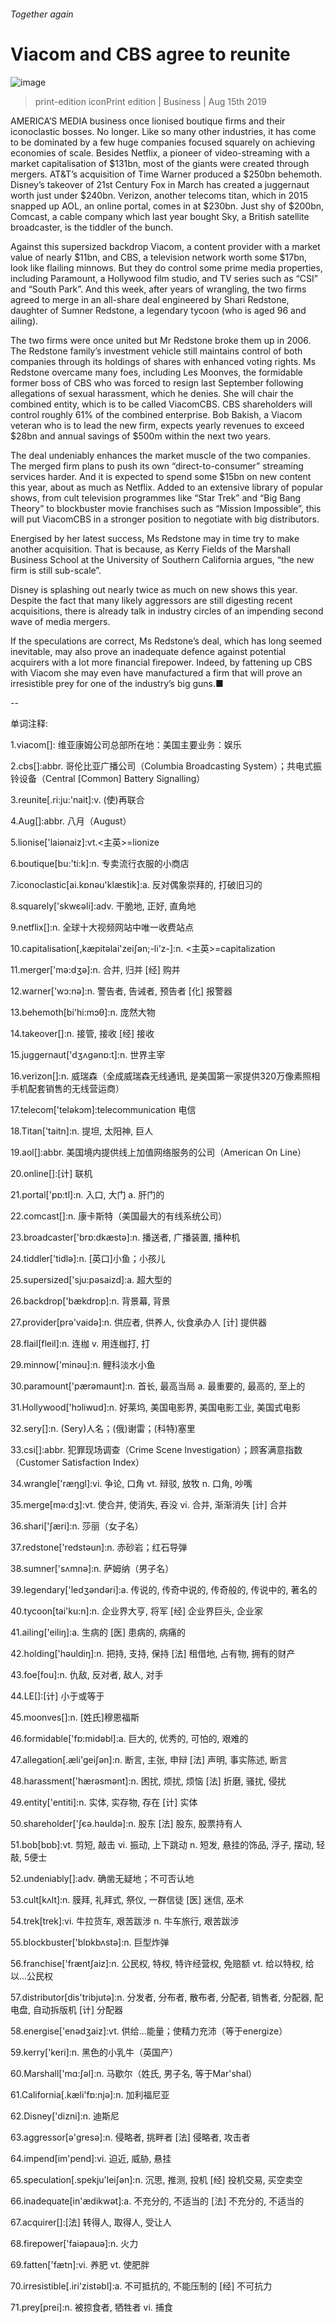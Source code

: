 ###### Together again
# Viacom and CBS agree to reunite 
![image](images/20190817_WBD001.jpg) 
> print-edition iconPrint edition | Business | Aug 15th 2019 
AMERICA’S MEDIA business once lionised boutique firms and their iconoclastic bosses. No longer. Like so many other industries, it has come to be dominated by a few huge companies focused squarely on achieving economies of scale. Besides Netflix, a pioneer of video-streaming with a market capitalisation of $131bn, most of the giants were created through mergers. AT&T’s acquisition of Time Warner produced a $250bn behemoth. Disney’s takeover of 21st Century Fox in March has created a juggernaut worth just under $240bn. Verizon, another telecoms titan, which in 2015 snapped up AOL, an online portal, comes in at $230bn. Just shy of $200bn, Comcast, a cable company which last year bought Sky, a British satellite broadcaster, is the tiddler of the bunch. 
Against this supersized backdrop Viacom, a content provider with a market value of nearly $11bn, and CBS, a television network worth some $17bn, look like flailing minnows. But they do control some prime media properties, including Paramount, a Hollywood film studio, and TV series such as “CSI” and “South Park”. And this week, after years of wrangling, the two firms agreed to merge in an all-share deal engineered by Shari Redstone, daughter of Sumner Redstone, a legendary tycoon (who is aged 96 and ailing). 
The two firms were once united but Mr Redstone broke them up in 2006. The Redstone family’s investment vehicle still maintains control of both companies through its holdings of shares with enhanced voting rights. Ms Redstone overcame many foes, including Les Moonves, the formidable former boss of CBS who was forced to resign last September following allegations of sexual harassment, which he denies. She will chair the combined entity, which is to be called ViacomCBS. CBS shareholders will control roughly 61% of the combined enterprise. Bob Bakish, a Viacom veteran who is to lead the new firm, expects yearly revenues to exceed $28bn and annual savings of $500m within the next two years. 
The deal undeniably enhances the market muscle of the two companies. The merged firm plans to push its own “direct-to-consumer” streaming services harder. And it is expected to spend some $15bn on new content this year, about as much as Netflix. Added to an extensive library of popular shows, from cult television programmes like “Star Trek” and “Big Bang Theory” to blockbuster movie franchises such as “Mission Impossible”, this will put ViacomCBS in a stronger position to negotiate with big distributors. 
Energised by her latest success, Ms Redstone may in time try to make another acquisition. That is because, as Kerry Fields of the Marshall Business School at the University of Southern California argues, “the new firm is still sub-scale”. 
Disney is splashing out nearly twice as much on new shows this year. Despite the fact that many likely aggressors are still digesting recent acquisitions, there is already talk in industry circles of an impending second wave of media mergers. 
If the speculations are correct, Ms Redstone’s deal, which has long seemed inevitable, may also prove an inadequate defence against potential acquirers with a lot more financial firepower. Indeed, by fattening up CBS with Viacom she may even have manufactured a firm that will prove an irresistible prey for one of the industry’s big guns.■ 
-- 
 单词注释:
1.viacom[]: 维亚康姆公司总部所在地：美国主要业务：娱乐 
2.cbs[]:abbr. 哥伦比亚广播公司（Columbia Broadcasting System）；共电式振铃设备（Central [Common] Battery Signalling） 
3.reunite[.ri:ju:'nait]:v. (使)再联合 
4.Aug[]:abbr. 八月（August） 
5.lionise['laiәnaiz]:vt.<主英>=lionize 
6.boutique[bu:'ti:k]:n. 专卖流行衣服的小商店 
7.iconoclastic[ai.kɒnәu'klæstik]:a. 反对偶象崇拜的, 打破旧习的 
8.squarely['skwєәli]:adv. 干脆地, 正好, 直角地 
9.netflix[]:n. 全球十大视频网站中唯一收费站点 
10.capitalisation[,kæpitәlai'zeiʃən;-li'z-]:n. <主英>=capitalization 
11.merger['mә:dʒә]:n. 合并, 归并 [经] 购并 
12.warner['wɔ:nә]:n. 警告者, 告诫者, 预告者 [化] 报警器 
13.behemoth[bi'hi:mɔθ]:n. 庞然大物 
14.takeover[]:n. 接管, 接收 [经] 接收 
15.juggernaut['dʒʌgәnɒ:t]:n. 世界主宰 
16.verizon[]:n. 威瑞森（全成威瑞森无线通讯, 是美国第一家提供320万像素照相手机配套销售的无线营运商） 
17.telecom['telәkɔm]:telecommunication 电信 
18.Titan['taitn]:n. 提坦, 太阳神, 巨人 
19.aol[]:abbr. 美国境内提供线上加值网络服务的公司（American On Line） 
20.online[]:[计] 联机 
21.portal['pɒ:tl]:n. 入口, 大门 a. 肝门的 
22.comcast[]:n. 康卡斯特（美国最大的有线系统公司） 
23.broadcaster['brɒ:dkæstә]:n. 播送者, 广播装置, 播种机 
24.tiddler['tidlә]:n. [英口]小鱼；小孩儿 
25.supersized['sju:pəsaizd]:a. 超大型的 
26.backdrop['bækdrɒp]:n. 背景幕, 背景 
27.provider[prә'vaidә]:n. 供应者, 供养人, 伙食承办人 [计] 提供器 
28.flail[fleil]:n. 连枷 v. 用连枷打, 打 
29.minnow['minәu]:n. 鲤科淡水小鱼 
30.paramount['pærәmaunt]:n. 首长, 最高当局 a. 最重要的, 最高的, 至上的 
31.Hollywood['hɔliwud]:n. 好莱坞, 美国电影界, 美国电影工业, 美国式电影 
32.sery[]:n. (Sery)人名；(俄)谢雷；(科特)塞里 
33.csi[]:abbr. 犯罪现场调查（Crime Scene Investigation）；顾客满意指数（Customer Satisfaction Index） 
34.wrangle['ræŋgl]:vi. 争论, 口角 vt. 辩驳, 放牧 n. 口角, 吵嘴 
35.merge[mә:dʒ]:vt. 使合并, 使消失, 吞没 vi. 合并, 渐渐消失 [计] 合并 
36.shari['ʃæri]:n. 莎丽（女子名） 
37.redstone['redstәun]:n. 赤砂岩；红石导弹 
38.sumner['sʌmnә]:n. 萨姆纳（男子名） 
39.legendary['ledʒәndәri]:a. 传说的, 传奇中说的, 传奇般的, 传说中的, 著名的 
40.tycoon[tai'ku:n]:n. 企业界大亨, 将军 [经] 企业界巨头, 企业家 
41.ailing['eiliŋ]:a. 生病的 [医] 患病的, 病痛的 
42.holding['hәuldiŋ]:n. 把持, 支持, 保持 [法] 租借地, 占有物, 拥有的财产 
43.foe[fou]:n. 仇敌, 反对者, 敌人, 对手 
44.LE[]:[计] 小于或等于 
45.moonves[]:n. [姓氏]穆恩福斯 
46.formidable['fɒ:midәbl]:a. 巨大的, 优秀的, 可怕的, 艰难的 
47.allegation[.æli'geiʃәn]:n. 断言, 主张, 申辩 [法] 声明, 事实陈述, 断言 
48.harassment['hærәsmәnt]:n. 困扰, 烦扰, 烦恼 [法] 折磨, 骚扰, 侵扰 
49.entity['entiti]:n. 实体, 实存物, 存在 [计] 实体 
50.shareholder['ʃєә.hәuldә]:n. 股东 [法] 股东, 股票持有人 
51.bob[bɒb]:vt. 剪短, 敲击 vi. 振动, 上下跳动 n. 短发, 悬挂的饰品, 浮子, 摆动, 轻敲, 5便士 
52.undeniably[]:adv. 确凿无疑地；不可否认地 
53.cult[kʌlt]:n. 膜拜, 礼拜式, 祭仪, 一群信徒 [医] 迷信, 巫术 
54.trek[trek]:vi. 牛拉货车, 艰苦跋涉 n. 牛车旅行, 艰苦跋涉 
55.blockbuster['blɒkbʌstә]:n. 巨型炸弹 
56.franchise['fræntʃaiz]:n. 公民权, 特权, 特许经营权, 免赔额 vt. 给以特权, 给以...公民权 
57.distributor[dis'tribjutә]:n. 分发者, 分布者, 散布者, 分配者, 销售者, 分配器, 配电盘, 自动拆版机 [计] 分配器 
58.energise['enәdʒaiz]:vt. 供给…能量；使精力充沛（等于energize） 
59.kerry['keri]:n. 黑色的小乳牛（英国产） 
60.Marshall['mɑ:ʃәl]:n. 马歇尔（姓氏, 男子名, 等于Mar'shal） 
61.California[.kæli'fɒ:njә]:n. 加利福尼亚 
62.Disney['dizni]:n. 迪斯尼 
63.aggressor[ә'gresә]:n. 侵略者, 挑畔者 [法] 侵略者, 攻击者 
64.impend[im'pend]:vi. 迫近, 威胁, 悬挂 
65.speculation[.spekju'leiʃәn]:n. 沉思, 推测, 投机 [经] 投机交易, 买空卖空 
66.inadequate[in'ædikwәt]:a. 不充分的, 不适当的 [法] 不充分的, 不适当的 
67.acquirer[]:[法] 转得人, 取得人, 受让人 
68.firepower['faiәpauә]:n. 火力 
69.fatten['fætn]:vi. 养肥 vt. 使肥胖 
70.irresistible[.iri'zistәbl]:a. 不可抵抗的, 不能压制的 [经] 不可抗力 
71.prey[prei]:n. 被掠食者, 牺牲者 vi. 捕食 
